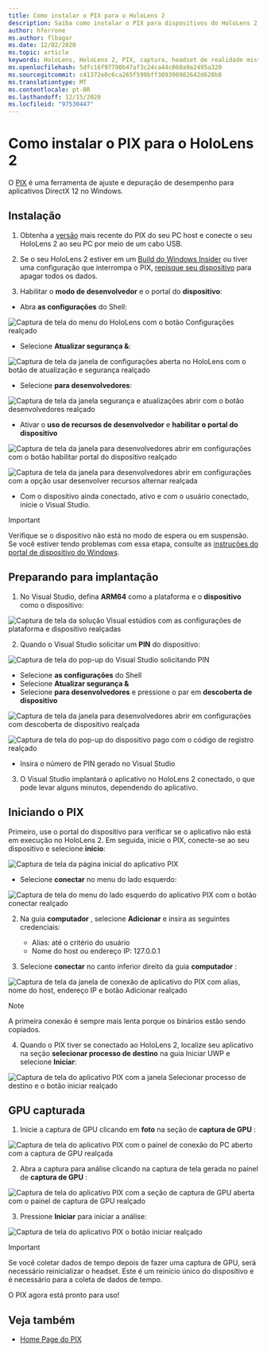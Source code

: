 ```yaml
---
title: Como instalar o PIX para o HoloLens 2
description: Saiba como instalar o PIX para dispositivos do HoloLens 2.
author: hferrone
ms.author: flbagar
ms.date: 12/02/2020
ms.topic: article
keywords: HoloLens, HoloLens 2, PIX, captura, headset de realidade misturada, headset de realidade mista do Windows, headset da realidade virtual
ms.openlocfilehash: 5dfc16f97790b47af3c24ca44c060a9a2495a320
ms.sourcegitcommit: c41372e0c6ca265f599bff309390982642d628b8
ms.translationtype: MT
ms.contentlocale: pt-BR
ms.lasthandoff: 12/15/2020
ms.locfileid: "97530447"
---
```

# <a name="installing-pix-for-hololens-2"></a>Como instalar o PIX para o HoloLens 2

O [PIX](https://devblogs.microsoft.com/pix) é uma ferramenta de ajuste e depuração de desempenho para aplicativos DirectX 12 no Windows. 

## <a name="setup"></a>Instalação

1. Obtenha a [versão]( https://devblogs.microsoft.com/pix/download) mais recente do PIX do seu PC host e conecte o seu HoloLens 2 ao seu PC por meio de um cabo USB.

2. Se o seu HoloLens 2 estiver em um [Build do Windows Insider](https://insider.windows.com) ou tiver uma configuração que interrompa o PIX,  [repisque seu dispositivo](https://docs.microsoft.com/hololens/hololens-recovery) para apagar todos os dados.

3. Habilitar o **modo de desenvolvedor** e o portal do **dispositivo**:

* Abra **as configurações** do Shell:

![Captura de tela do menu do HoloLens com o botão Configurações realçado](images/pix-img-01.jpg)

* Selecione **Atualizar segurança &**:

![Captura de tela da janela de configurações aberta no HoloLens com o botão de atualização e segurança realçado](images/pix-img-02.jpg)

* Selecione **para desenvolvedores**:

![Captura de tela da janela segurança e atualizações abrir com o botão desenvolvedores realçado](images/pix-img-03.jpg)

* Ativar o **uso de recursos de desenvolvedor** e **habilitar o portal do dispositivo**

![Captura de tela da janela para desenvolvedores abrir em configurações com o botão habilitar portal do dispositivo realçado](images/pix-img-04.jpg)

![Captura de tela da janela para desenvolvedores abrir em configurações com a opção usar desenvolver recursos alternar realçada](images/pix-img-05.jpg)

* Com o dispositivo ainda conectado, ativo e com o usuário conectado, inicie o Visual Studio.

> [!IMPORTANT]
> Verifique se o dispositivo não está no modo de espera ou em suspensão. Se você estiver tendo problemas com essa etapa, consulte as [instruções do portal de dispositivo do Windows](https://docs.microsoft.com/windows/mixed-reality/develop/platform-capabilities-and-apis/using-the-windows-device-portal).

## <a name="preparing-for-deployment"></a>Preparando para implantação

1. No Visual Studio, defina **ARM64** como a plataforma e o **dispositivo** como o dispositivo:

![Captura de tela da solução Visual estúdios com as configurações de plataforma e dispositivo realçadas](images/pix-img-06.png)

2. Quando o Visual Studio solicitar um **PIN** do dispositivo:

![Captura de tela do pop-up do Visual Studio solicitando PIN](images/pix-img-07.png)

* Selecione **as configurações** do Shell
* Selecione **Atualizar segurança &**
* Selecione **para desenvolvedores** e pressione o par em **descoberta de dispositivo** 

![Captura de tela da janela para desenvolvedores abrir em configurações com descoberta de dispositivo realçada](images/pix-img-08.jpg)

![Captura de tela do pop-up do dispositivo pago com o código de registro realçado](images/pix-img-09.jpg)

* Insira o número de PIN gerado no Visual Studio

3. O Visual Studio implantará o aplicativo no HoloLens 2 conectado, o que pode levar alguns minutos, dependendo do aplicativo.

## <a name="launching-pix"></a>Iniciando o PIX

Primeiro, use o portal do dispositivo para verificar se o aplicativo não está em execução no HoloLens 2. Em seguida, inicie o PIX, conecte-se ao seu dispositivo e selecione **início**:

![Captura de tela da página inicial do aplicativo PIX](images/pix-img-10.png)

* Selecione **conectar** no menu do lado esquerdo:

![Captura de tela do menu do lado esquerdo do aplicativo PIX com o botão conectar realçado](images/pix-img-11.png)

2. Na guia **computador** , selecione **Adicionar** e insira as seguintes credenciais:
    * Alias: até o critério do usuário
    * Nome do host ou endereço IP: 127.0.0.1

3. Selecione **conectar** no canto inferior direito da guia **computador** :

![Captura de tela da janela de conexão de aplicativo do PIX com alias, nome do host, endereço IP e botão Adicionar realçado](images/pix-img-12.png)

> [!NOTE]
> A primeira conexão é sempre mais lenta porque os binários estão sendo copiados.

4. Quando o PIX tiver se conectado ao HoloLens 2, localize seu aplicativo na seção **selecionar processo de destino** na guia Iniciar UWP e selecione **Iniciar**:

![Captura de tela do aplicativo PIX com a janela Selecionar processo de destino e o botão iniciar realçado](images/pix-img-13.png)

## <a name="gpu-captured"></a>GPU capturada

1. Inicie a captura de GPU clicando em **foto** na seção de **captura de GPU** :

![Captura de tela do aplicativo PIX com o painel de conexão do PC aberto com a captura de GPU realçada](images/pix-img-14.png)

2. Abra a captura para análise clicando na captura de tela gerada no painel de **captura de GPU** :

![Captura de tela do aplicativo PIX com a seção de captura de GPU aberta com o painel de captura de GPU realçado](images/pix-img-15.png)

3. Pressione **Iniciar** para iniciar a análise:

![Captura de tela do aplicativo PIX o botão iniciar realçado](images/pix-img-16.png)

> [!IMPORTANT]
> Se você coletar dados de tempo depois de fazer uma captura de GPU, será necessário reinicializar o headset. Este é um reinício único do dispositivo e é necessário para a coleta de dados de tempo.

O PIX agora está pronto para uso!

## <a name="see-also"></a>Veja também
* [Home Page do PIX](https://devblogs.microsoft.com/pix)